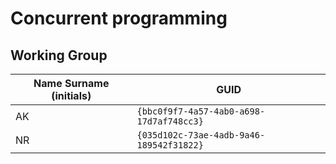 # Concurrent programming

## Working Group

| Name Surname (initials) | GUID                                     |
| ----------------------- | ---------------------------------------- |
| AK                      | `{bbc0f9f7-4a57-4ab0-a698-17d7af748cc3}` |
| NR                      | `{035d102c-73ae-4adb-9a46-189542f31822}` |
